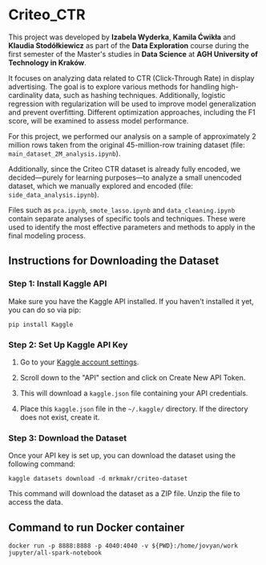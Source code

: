 # Criteo_CTR

This project was developed by **Izabela Wyderka**, **Kamila Ćwikła** and **Klaudia Stodółkiewicz** as part of the **Data Exploration** course during the first semester of the Master's studies in **Data Science** at **AGH University of Technology in Kraków**.

It focuses on analyzing data related to CTR (Click-Through Rate) in display advertising. The goal is to explore various methods for handling high-cardinality data, such as hashing techniques. Additionally, logistic regression with regularization will be used to improve model generalization and prevent overfitting. Different optimization approaches, including the F1 score, will be examined to assess model performance.

For this project, we performed our analysis on a sample of approximately 2 million rows taken from the original 45-million-row training dataset (file: `main_dataset_2M_analysis.ipynb`).

Additionally, since the Criteo CTR dataset is already fully encoded, we decided—purely for learning purposes—to analyze a small unencoded dataset, which we manually explored and encoded (file: `side_data_analysis.ipynb`).

Files such as `pca.ipynb`, `smote_lasso.ipynb` and `data_cleaning.ipynb` contain separate analyses of specific tools and techniques. These were used to identify the most effective parameters and methods to apply in the final modeling process.

## Instructions for Downloading the Dataset

### Step 1: Install Kaggle API

Make sure you have the Kaggle API installed. If you haven't installed it yet, you can do so via pip:

```
pip install Kaggle
```

### Step 2: Set Up Kaggle API Key

1. Go to your [Kaggle account settings](https://www.kaggle.com/settings).

2. Scroll down to the "API" section and click on Create New API Token.

3. This will download a `kaggle.json` file containing your API credentials.

4. Place this `kaggle.json` file in the `~/.kaggle/` directory. If the directory does not exist, create it.

### Step 3: Download the Dataset

Once your API key is set up, you can download the dataset using the following command:
```
kaggle datasets download -d mrkmakr/criteo-dataset
```
This command will download the dataset as a ZIP file. Unzip the file to access the data.

## Command to run Docker container

```
docker run -p 8888:8888 -p 4040:4040 -v ${PWD}:/home/jovyan/work jupyter/all-spark-notebook
```





